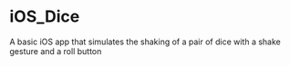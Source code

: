 # iOS_Dice

A basic iOS app that simulates the shaking of a pair of dice with a shake gesture and a roll button
